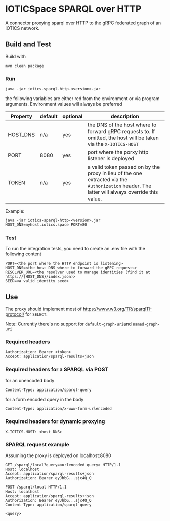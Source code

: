 # IOTICSpace SPARQL over HTTP 

A connector proxying sparql over HTTP to the gRPC federated graph of an IOTICS network.

## Build and Test

Build with

```commandline
mvn clean package
```

### Run

```
java -jar iotics-sparql-http-<version>.jar
```

the following variables are either red from the environment or via program arguments.
Environment values will always be preferred

| Property  | default | optional | description                                                                                                                                   | 
|-----------|---------|----------|-----------------------------------------------------------------------------------------------------------------------------------------------|
| HOST_DNS  | n/a     | yes      | the DNS of the host where to forward gRPC requests to. If omitted, the host will be taken via the `X-IOTICS-HOST`                             |
| PORT | 8080    | yes | port where the porxy http listener is deployed                                                                                                |
| TOKEN | n/a | yes | a valid token passed on by the proxy in lieu of the one extracted via the `Authorization` header. The latter will always override this value. | 

Example:

```
java -jar iotics-sparql-http-<version>.jar HOST_DNS=myhost.iotics.space PORT=80
```


### Test

To run the integration tests, you need to create an .env file with the following content

```properties
PORT=<the port where the HTTP endpoint is listening>
HOST_DNS=<the host DNS where to forward the gRPC requests>
RESOLVER_URL=<the resolver used to manage identities (find it at https://{HOST_DNS}/index.json)>
SEED=<a valid identity seed>
```

## Use

The proxy should implement most of https://www.w3.org/TR/sparql11-protocol/ for `SELECT`.

Note: Currently there's no support for `default-graph-uri`and `named-graph-uri`

### Required headers

```properties
Authorization: Bearer <token>
Accept: application/sparql-results+json
```

### Required headers for a SPARQL via POST

for an unencoded body

```properties
Content-Type: application/sparql-query
```

for a form encoded query in the body

```properties
Content-Type: application/x-www-form-urlencoded
```

### Required headers for dynamic proxying
```properties
X-IOTICS-HOST: <host DNS>
```

### SPARQL request example

Assuming the proxy is deployed on localhost:8080

```http
GET /sparql/local?query=<urlencoded query> HTTP/1.1
Host: localhost
Accept: application/sparql-results+json
Authorization: Bearer eyJhbG...sjc4Q_Q
```

```http
POST /sparql/local HTTP/1.1
Host: localhost
Accept: application/sparql-results+json
Authorization: Bearer eyJhbG...sjc4Q_Q
Content-Type: application/sparql-query

<query>
```

